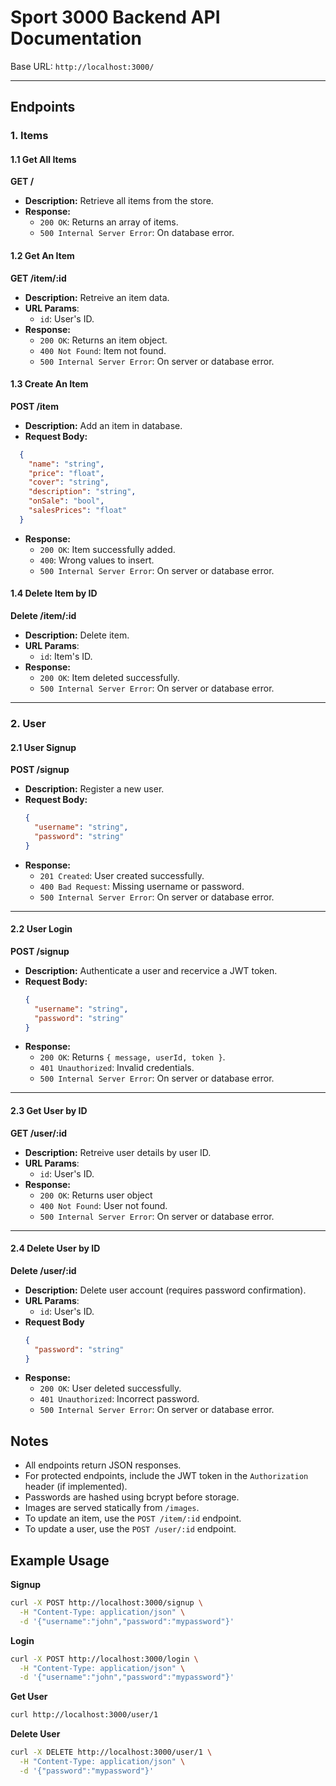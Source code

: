 # Sport 3000 Backend API Documentation

Base URL: `http://localhost:3000/`

---

## Endpoints

### 1. Items

#### 1.1 Get All Items

**GET /**

- **Description:** Retrieve all items from the store.
- **Response:**
  - `200 OK`: Returns an array of items.
  - `500 Internal Server Error`: On database error.

#### 1.2 Get An Item

**GET /item/:id**
- **Description:** Retreive an item data.
- **URL Params**:
  - `id`: User's ID.
- **Response:**
  - `200 OK`: Returns an item object.
  - `400 Not Found`: Item not found.
  - `500 Internal Server Error`: On server or database error.

#### 1.3 Create An Item

**POST /item**
- **Description:** Add an item in database.
- **Request Body:**
```json
  {
    "name": "string",
    "price": "float",
    "cover": "string",
    "description": "string",
    "onSale": "bool",
    "salesPrices": "float"
  }
  ```
- **Response:**
  - `200 OK`: Item successfully added.
  - `400`: Wrong values to insert.
  - `500 Internal Server Error`: On server or database error.

#### 1.4 Delete Item by ID

**Delete /item/:id**

- **Description:** Delete item.
- **URL Params**:
  - `id`: Item's ID.
- **Response:**
  - `200 OK`: Item deleted successfully.
  - `500 Internal Server Error`: On server or database error.

---

### 2. User

#### 2.1 User Signup

**POST /signup**

- **Description:** Register a new user.
- **Request Body:**
  ```json
  {
    "username": "string",
    "password": "string"
  }
  ```
- **Response:**
  - `201 Created`: User created successfully.
  - `400 Bad Request`: Missing username or password.
  - `500 Internal Server Error`: On server or database error.

---

#### 2.2 User Login

**POST /signup**

- **Description:** Authenticate a user and recervice a JWT token.
- **Request Body:**
  ```json
  {
    "username": "string",
    "password": "string"
  }
  ```
- **Response:**
  - `200 OK`: Returns `{ message, userId, token }`.
  - `401 Unauthorized`: Invalid credentials.
  - `500 Internal Server Error`: On server or database error.

---

#### 2.3 Get User by ID

**GET /user/:id**

- **Description:** Retreive user details by user ID.
- **URL Params**:
  - `id`: User's ID.
- **Response:**
  - `200 OK`: Returns user object
  - `400 Not Found`: User not found.
  - `500 Internal Server Error`: On server or database error.

---

#### 2.4 Delete User by ID

**Delete /user/:id**

- **Description:** Delete user account (requires password confirmation).
- **URL Params**:
  - `id`: User's ID.
- **Request Body**
  ```json
  {
    "password": "string"
  }
  ```
- **Response:**
  - `200 OK`: User deleted successfully.
  - `401 Unauthorized`: Incorrect password.
  - `500 Internal Server Error`: On server or database error.

## Notes

- All endpoints return JSON responses.
- For protected endpoints, include the JWT token in the `Authorization` header (if implemented).
- Passwords are hashed using bcrypt before storage.
- Images are served statically from `/images`.
- To update an item, use the `POST /item/:id` endpoint.
- To update a user, use the `POST /user/:id` endpoint.

## Example Usage

**Signup**

```bash
curl -X POST http://localhost:3000/signup \
  -H "Content-Type: application/json" \
  -d '{"username":"john","password":"mypassword"}'
```

**Login**

```bash
curl -X POST http://localhost:3000/login \
  -H "Content-Type: application/json" \
  -d '{"username":"john","password":"mypassword"}'
```

**Get User**

```bash
curl http://localhost:3000/user/1
```

**Delete User**

```bash
curl -X DELETE http://localhost:3000/user/1 \
  -H "Content-Type: application/json" \
  -d '{"password":"mypassword"}'
```
